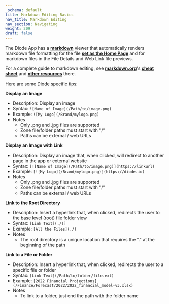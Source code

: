 ```yaml
---
_schema: default
title: Markdown Editing Basics
nav_title: Markdown Editing
nav_section: Navigating
weight: 209
draft: false
---
```

The Diode App has a <a href="https://www.markdownguide.org/getting-started/" target="_blank" rel="noopener"><strong>markdown</strong></a> viewer that automatically renders markdown file formatting for the file [**set as the Home Page**](https://app.docs.diode.io/docs/navigating/create-a-home-page-for-your-zone/) and for markdown files in the File Details and Web Link file previews.

For a complete guide to markdown editing, see [**markdown.org**](http://markdown.org)'s <a href="https://www.markdownguide.org/cheat-sheet/" target="_blank" rel="noopener"><strong>cheat sheet</strong></a> and <a href="https://www.markdownguide.org/extended-syntax" target="_blank" rel="noopener"><strong>other resources</strong></a> there.

Here are some Diode specific tips:

**Display an Image**

* Description: Display an image
* Syntax: `![Name of Image](/Path/to/image.png)`
* Example: `![My Logo](/Brand/mylogo.png)`
* Notes
  * Only .png and .jpg files are supported
  * Zone file/folder paths must start with "/"
  * Paths can be external / web URLs

**Display an Image with Link**

* Description: Display an image that, when clicked, will redirect to another page in the app or external website
* Syntax: `[![Name of Image](/Path/to/image.png)](https://linkurl)`
* Example: `[![My Logo](/Brand/mylogo.png)](https://diode.io)`
* Notes
  * Only .png and .jpg files are supported
  * Zone file/folder paths must start with "/"
  * Paths can be external / web URLs

**Link to the Root Directory**

* Description: Insert a hyperlink that, when clicked, redirects the user to the base level (root) file folder view
* Syntax: `[Link Text](./)]`
* Example: `[All the Files](./)`
* Notes
  * The root directory is a unique location that requires the "." at the beginning of the path

**Link to a File or Folder**

* Description: Insert a hyperlink that, when clicked, redirects the user to a specific file or folder
* Syntax: `[Link Text](/Path/to/folder/file.ext)`
* Example: `[2022 Financial Projections](/Finance/Forecast/2022/2022_financial_model-v3.xlsx)`
* Notes
  * To link to a folder, just end the path with the folder name